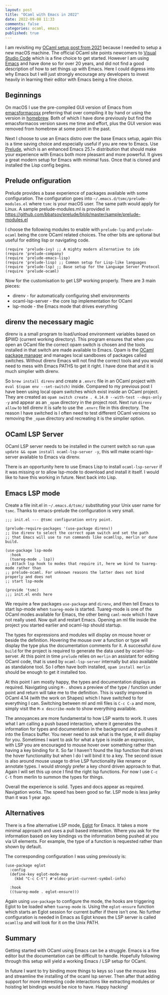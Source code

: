 ```yaml
---
layout: post
title: "OCaml with Emacs in 2022"
date: 2022-09-08 11:33
comments: false
categories: ocaml, emacs
published: true
---
```


I am revisiting my [OCaml setup post from 2021](https://lambdafoo.com/posts/2021-10-29-getting-started-with-ocaml.html) because I needed to setup a new macOS machine. The official OCaml site points newcomers to [Visual Studio Code](https://ocaml.org/docs/up-and-running#editor-support-for-ocaml) which is a fine choice to get started. However I am using [Emacs](https://www.gnu.org/s/emacs/) and have done so for over 20 years, and did not find a good description of how to set things up with Emacs. Here I could digress into why Emacs but I will just strongly encourage any developers to invest heavily in learning their editor with Emacs being a fine choice.

Beginnings
----------

On macOS I use the pre-compiled GUI version of Emacs from [emacsformacosx](https://emacsformacosx.com) preferring that over compiling it by hand or using the version in [homebrew](https://brew.sh). Both of which I have done previously but find the emacsformacos version saves me time and effort, plus the GUI version was removed from homebrew at some point in the past.

Next I choose to use an Emacs distro over the base Emacs setup, again this is a time saving choice and especially useful if you are new to Emacs. Use [Prelude](https://github.com/bbatsov/prelude), which is an enhanced Emacs 25.1+ distribution that should make your experience with Emacs both more pleasant and more powerful. It gives a great modern setup for Emacs with minimal fuss. Once that is cloned and installed the Lisp config begins.

Prelude onfiguration
----------

Prelude provides a base experience of packages available with some configuration. The configuration goes into `~/.emacs.d/tsmc/prelude-modules.el` where `tsmc` is your macOS user. The same path would apply for Linux. A sample prelude-modules.ml is provided in https://github.com/bbatsov/prelude/blob/master/sample/prelude-modules.el

I choose the following modules to enable with `prelude-lsp` and `prelude-ocaml` being the core OCaml related choices. The other bits are optional but useful for editing lisp or navigating code.

``` emacs-lisp
(require 'prelude-ivy) ;; A mighty modern alternative to ido
(require 'prelude-company)
(require 'prelude-emacs-lisp)
(require 'prelude-lisp) ;; Common setup for Lisp-like languages
(require 'prelude-lsp) ;; Base setup for the Language Server Protocol
(require 'prelude-ocaml)
```

Now for the customisation to get LSP working properly.
There are 3 main pieces:

 * direnv - for automatically configuring shell environments
 * ocaml-lsp-server - the core lsp implementation for OCaml
 * lsp-mode - the Emacs mode that drives everything

direnv the necessary magic
----------

direnv is a small program to load/unload environment variables based on $PWD (current working directory). This program ensures that when you open an OCaml file the correct opam switch is chosen and the tools installed in that switch are made available to Emacs. Opam is the [OCaml package manager](https://opam.ocaml.org) and manages local sandboxes of packages called switches. Without direnv Emacs will not find the correct tools and you would need to mess with Emacs PATHS to get it right. I have done that and it is much simplier with direnv.

So `brew install direnv` and create a `.envrc` file in an OCaml project with `eval $(opam env --set-switch)` inside. Compared to my previous post I have been using local opam switches which exist inside an OCaml project. They are created as `opam switch create . 4.14.0 --with-test --deps-only -y` and appear as an `_opam` directory in the project root. Next run `direnv allow` to tell direnv it is safe to use the `.envrc` file in this directory. The reason I have switched is I often need to test different OCaml versions so removing the `_opam` directory and recreating it is the simplier option.

OCaml LSP Server
----------

OCaml LSP server needs to be installed in the current switch so run `opam update && opam install ocaml-lsp-server -y`, this will make ocaml-lsp-server available to Emacs via direnv.

There is an opportunity here to use Emacs Lisp to install `ocaml-lsp-server` if it was missing or to allow lsp-mode to download and install it itself. I would like to have this working in future. Next back into Lisp.

Emacs LSP mode
----------
Create a file init.el in `~/.emacs.d/tsmc/` substituting your Unix user name for `tsmc`. Thanks to emacs-prelude the configuration is very small.

``` emacs-lisp
;;; init.el --- @tsmc configuration entry point.

(prelude-require-packages '(use-package direnv))
;; Use direnv to select the correct opam switch and set the path
;; that Emacs will use to run commands like ocamllsp, merlin or dune build.

(use-package lsp-mode
  :hook
  (tuareg-mode . lsp))
;; Attach lsp hook to modes that require it, here we bind to tuareg-mode rather than
;; prelude-ocaml. For unknown reasons the latter does not bind properly and does not
;; start lsp-mode

(provide 'tsmc)
;;; init.el ends here
```

We require a few packages `use-package` and `direnv`, and then tell Emacs to start lsp-mode when `tuareg-mode` is started. Tuareg-mode is one of the OCaml modes available for Emacs, the other being `caml-mode` which I have not really used. Now quit and restart Emacs. Opening an ml file inside the project you started earlier and ocaml-lsp should startup.

The types for expressions and modules will display on mouse hover or beside the definition. Hovering the mouse over a function or type will display the type plus the documentation comments for it. A successful `dune build` for the project is required to generate the data used by ocaml-lsp-server. At this point in time `prelude` relies on `merlin` an assistant for editing OCaml code, that is used by `ocaml-lsp-server` internally but also available as standalone tool. So I often have both installed, `opam install merlin` should be enough to get it installed too.

At this point I am mostly happy, the types and documentation displays as required. Navigating using `M-.` shows a preview of the type / function under point and return will take me to the definition. This is vastly improved in OCaml 4.14 (with the work on Shapes) which I have switched to for everything I can. Switching between ml and mli files is `C-c C-a` and more, simply visit the `M-x describe-mode` to show everything available.

The annoyances are more fundamental to how LSP wants to work. It uses what I am calling a push based interaction, where it generates the information for types and documentation in the background and pushes it into the Emacs buffer. You never need to ask what is the type, it will display for you. Sometimes I want to ask for what a type is inside an expression, with LSP you are encouraged to mouse hover over something rather than having a key binding for it. So far I haven't found the lisp function that drives the hover functionality but when I do I will bind it to a key. The second issue is also around mouse usage to drive LSP functionality like rename or annotate types. I would strongly prefer a key chord driven approach to that. Again I will set this up once I find the right lsp functions. For now I use `C-c C-t` from merlin to summon the types for things.

Overall the experience is solid. Types and docs appear as required. Navigation works. The speed has been good so far. LSP mode is less janky than it was 1 year ago.

Alternatives
----------

There is a fine alternative LSP mode, [Eglot](https://github.com/joaotavora/eglot) for Emacs. It takes a more minimal approach and uses a pull based interaction. Where you ask for the information based on key bindings vs the information being pushed at you via UI elements. For example, the type of a function is requested rather than shown by default.

The corresponding configuration I was using previously is:

``` emacs-lisp
(use-package eglot
  :config
  (define-key eglot-mode-map
    (kbd "C-c C-t") #'eldoc-print-current-symbol-info)

  :hook
  ((tuareg-mode . eglot-ensure)))
```

Again using `use-package` to configure the mode, the hooks are triggering Eglot to be loaded when `tuareg-mode` is. Using the `eglot-ensure` function which starts an Eglot session for current buffer if there isn't one. No further configuration is needed in Emacs as Eglot knows the LSP server is called `ocamllsp` and will look for it on the Unix PATH.

Summary
----------

Getting started with OCaml using Emacs can be a struggle. Emacs is a fine editor but the documentation can be difficult to handle. Hopefully following through this setup will yield a working Emacs / LSP setup for OCaml.

In future I want to try binding more things to keys so I use the mouse less and streamline the installing of the ocaml lsp server. Then after that adding support for more interesting code interactions like extracting modules or hoisting let bindings would be nice to have. Happy hacking!

